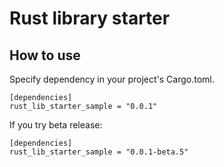 # Rust library starter

## How to use

Specify dependency in your project's Cargo.toml.

<!-- replace start -->
    [dependencies]
    rust_lib_starter_sample = "0.0.1"

If you try beta release:

    [dependencies]
    rust_lib_starter_sample = "0.0.1-beta.5"
<!-- replace end -->
